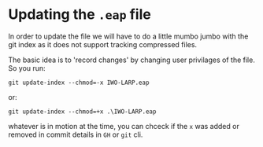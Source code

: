 # Updating the `.eap` file
In order to update the file we will have to do a little mumbo jumbo with the git index as it does not support 
tracking compressed files.

The basic idea is to 'record changes' by changing user privilages of the file.
So you run:
```
git update-index --chmod=-x IWO-LARP.eap
```
or:
```
git update-index --chmod=+x .\IWO-LARP.eap
```
whatever is in motion at the time, you can chceck if the `x` was added or removed in commit details in `GH` or `git` cli. 